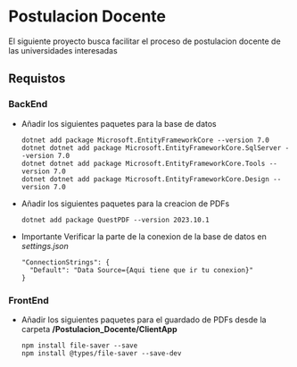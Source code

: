 # Postulacion Docente
El siguiente proyecto busca facilitar el proceso de postulacion docente de las universidades interesadas
## Requistos

### BackEnd
* Añadir los siguientes paquetes para la base de datos
  ```
  dotnet add package Microsoft.EntityFrameworkCore --version 7.0
  dotnet dotnet add package Microsoft.EntityFrameworkCore.SqlServer --version 7.0
  dotnet dotnet add package Microsoft.EntityFrameworkCore.Tools --version 7.0
  dotnet dotnet add package Microsoft.EntityFrameworkCore.Design --version 7.0
  ```
* Añadir los siguientes paquetes para la creacion de PDFs
  ```
  dotnet add package QuestPDF --version 2023.10.1
  ```
* Importante
  Verificar la parte de la conexion de la base de datos en *settings.json*
  ```
  "ConnectionStrings": {
    "Default": "Data Source={Aqui tiene que ir tu conexion}"
  }
  ```
### FrontEnd
* Añadir los siguientes paquetes para el guardado de PDFs desde la carpeta **/Postulacion_Docente/ClientApp**
  ```
  npm install file-saver --save
  npm install @types/file-saver --save-dev
  ```

